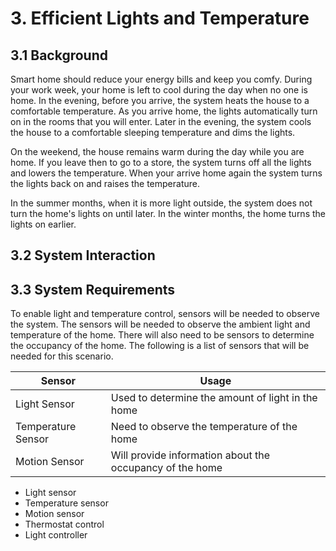 # 3. Efficient Lights and Temperature

3.1 Background
--------------

Smart home should reduce your energy bills and keep you comfy. During your work week, your home
is left to cool during the day when no one is home. In the evening, before you arrive, the
system heats the house to a comfortable temperature. As you arrive home, the lights automatically
turn on in the rooms that you will enter. Later in the evening, the system cools the house to a
comfortable sleeping temperature and dims the lights.

On the weekend, the house remains warm during the day while you are home. If you leave then
to go to a store, the system turns off all the lights and lowers the temperature. When your
arrive home again the system turns the lights back on and raises the temperature.

In the summer months, when it is more light outside, the system does not turn the home's lights
on until later. In the winter months, the home turns the lights on earlier.


3.2 System Interaction
----------------------



3.3 System Requirements
-----------------------

To enable light and temperature control, sensors will be needed to observe the system. The
sensors will be needed to observe the ambient light and temperature of the home. There
will also need to be sensors to determine the occupancy of the home. The following is a list of
sensors that will be needed for this scenario.

| Sensor             | Usage                                                    |
| ------             | -----                                                    |
| Light Sensor       | Used to determine the amount of light in the home        |
| Temperature Sensor | Need to observe the temperature of the home              |
| Motion Sensor      | Will provide information about the occupancy of the home |


- Light sensor
- Temperature sensor
- Motion sensor
- Thermostat control
- Light controller
